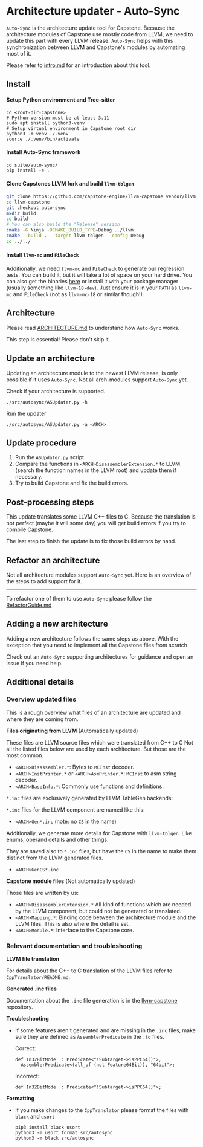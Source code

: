 <!--
Copyright © 2022 Rot127 <unisono@quyllur.org>
SPDX-License-Identifier: BSD-3
-->

# Architecture updater - Auto-Sync

`Auto-Sync` is the architecture update tool for Capstone.
Because the architecture modules of Capstone use mostly code from LLVM,
we need to update this part with every LLVM release. `Auto-Sync` helps
with this synchronization between LLVM and Capstone's modules by
automating most of it.

Please refer to [intro.md](intro.md) for an introduction about this tool.

## Install

#### Setup Python environment and Tree-sitter

```
cd <root-dir-Capstone>
# Python version must be at least 3.11
sudo apt install python3-venv
# Setup virtual environment in Capstone root dir
python3 -m venv ./.venv
source ./.venv/bin/activate
```

#### Install Auto-Sync framework

```
cd suite/auto-sync/
pip install -e .
```

#### Clone Capstones LLVM fork and build `llvm-tblgen`

```bash
git clone https://github.com/capstone-engine/llvm-capstone vendor/llvm_root/
cd llvm-capstone
git checkout auto-sync
mkdir build
cd build
# You can also build the "Release" version
cmake -G Ninja -DCMAKE_BUILD_TYPE=Debug ../llvm
cmake --build . --target llvm-tblgen --config Debug
cd ../../
```

#### Install `llvm-mc` and `FileCheck`

Additionally, we need `llvm-mc` and `FileCheck` to generate our regression tests.
You can build it, but it will take a lot of space on your hard drive.
You can also get the binaries [here](https://releases.llvm.org/download.html) or
install it with your package manager (usually something like `llvm-18-dev`).
Just ensure it is in your `PATH` as `llvm-mc` and `FileCheck` (not as `llvm-mc-18` or similar though!).

## Architecture

Please read [ARCHITECTURE.md](https://github.com/capstone-engine/capstone/blob/next/docs/ARCHITECTURE.md) to understand how `Auto-Sync` works.

This step is essential! Please don't skip it.

## Update an architecture

Updating an architecture module to the newest LLVM release, is only possible if it uses `Auto-Sync`.
Not all arch-modules support `Auto-Sync` yet.

Check if your architecture is supported.

```
./src/autosync/ASUpdater.py -h
```

Run the updater

```
./src/autosync/ASUpdater.py -a <ARCH>
```

## Update procedure

1. Run the `ASUpdater.py` script.
2. Compare the functions in `<ARCH>DisassemblerExtension.*` to LLVM (search the function names in the LLVM root)
and update them if necessary.
3. Try to build Capstone and fix the build errors.


## Post-processing steps

This update translates some LLVM C++ files to C.
Because the translation is not perfect (maybe it will some day)
you will get build errors if you try to compile Capstone.

The last step to finish the update is to fix those build errors by hand.

## Refactor an architecture

Not all architecture modules support `Auto-Sync` yet.
Here is an overview of the steps to add support for it.

<hr>

To refactor one of them to use `Auto-Sync` please follow the [RefactorGuide.md](RefactorGuide.md)

## Adding a new architecture

Adding a new architecture follows the same steps as above. With the exception that you need
to implement all the Capstone files from scratch.

Check out an `Auto-Sync` supporting architectures for guidance and open an issue if you need help.

## Additional details

### Overview updated files

This is a rough overview what files of an architecture are updated and where they are coming from.

**Files originating from LLVM** (Automatically updated)

These files are LLVM source files which were translated from C++ to C
Not all the listed files below are used by each architecture.
But those are the most common.

- `<ARCH>Disassembler.*`: Bytes to `MCInst` decoder.
- `<ARCH>InstPrinter.*` or `<ARCH>AsmPrinter.*`: `MCInst` to asm string decoder.
- `<ARCH>BaseInfo.*`: Commonly use functions and definitions.

`*.inc` files are exclusively generated by LLVM TableGen backends:

`*.inc` files for the LLVM component are named like this:
- `<ARCH>Gen*.inc` (note: no `CS` in the name)

Additionally, we generate more details for Capstone with `llvm-tblgen`.
Like enums, operand details and other things.

They are saved also to `*.inc` files, but have the `CS` in the name to make them distinct from the LLVM generated files.

- `<ARCH>GenCS*.inc`

**Capstone module files** (Not automatically updated)

Those files are written by us:

- `<ARCH>DisassemblerExtension.*` All kind of functions which are needed by the LLVM component, but could not be generated or translated.
- `<ARCH>Mapping.*`: Binding code between the architecture module and the LLVM files. This is also where the detail is set.
- `<ARCH>Module.*`: Interface to the Capstone core.

### Relevant documentation and troubleshooting

**LLVM file translation**

For details about the C++ to C translation of the LLVM files refer to `CppTranslator/README.md`.

**Generated .inc files**

Documentation about the `.inc` file generation is in the [llvm-capstone](https://github.com/capstone-engine/llvm-capstone) repository.

**Troubleshooting**

- If some features aren't generated and are missing in the `.inc` files, make sure they are defined as `AssemblerPredicate` in the `.td` files.

  Correct:
  ```
  def In32BitMode  : Predicate<"!Subtarget->isPPC64()">,
    AssemblerPredicate<(all_of (not Feature64Bit)), "64bit">;
  ```
  Incorrect:
  ```
  def In32BitMode  : Predicate<"!Subtarget->isPPC64()">;
  ```

**Formatting**

- If you make changes to the `CppTranslator` please format the files with `black` and `usort`
  ```
  pip3 install black usort
  python3 -m usort format src/autosync
  python3 -m black src/autosync
  ```
  
